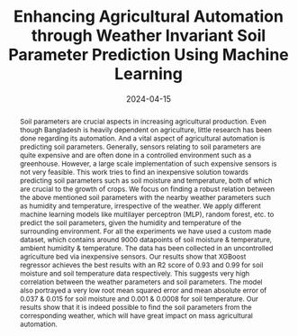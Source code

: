 ---
title: "Enhancing Agricultural Automation through Weather Invariant Soil Parameter Prediction Using Machine Learning"
date: 2024-04-15
publishDate:  2024-04-15
authors: ["Monisha Mushtary Uttsha", "A.K.M. Nadimul Haque", "**Tahsin Tariq Banna**", "Shamim Ahmed Deowan", "Md. Ariful Islam", "Hafiz Md. Hasan Babu",]
publication_types: ["2"]
abstract: "Soil parameters are crucial aspects in increasing agricultural production. Even though Bangladesh is heavily dependent on agriculture, little research has been done regarding its automation. And a vital aspect of agricultural automation is predicting soil parameters. Generally, sensors relating to soil parameters are quite expensive and are often done in a controlled environment such as a greenhouse. However, a large scale implementation of such expensive sensors is not very feasible. This work tries to find an inexpensive solution towards predicting soil parameters such as soil moisture and temperature, both of which are crucial to the growth of crops. We focus on finding a robust relation between the above mentioned soil parameters with the nearby weather parameters such as humidity and temperature, irrespective of the weather. We apply different machine learning models like multilayer perceptron (MLP), random forest, etc. to predict the soil parameters, given the humidity and temperature of the surrounding environment. For all the experiments we have used a custom made dataset, which contains around 9000 datapoints of soil moisture & temperature, ambient humidity & temperature. The data has been collected in an uncontrolled agriculture bed via inexpensive sensors. Our results show that XGBoost regressor achieves the best results with an R2 score of 0.93 and 0.99 for soil moisture and soil temperature data respectively. This suggests very high correlation between the weather parameters and soil parameters. The model also portrayed a very low root mean squared error and mean absolute error of 0.037 & 0.015 for soil moisture and 0.001 & 0.0008 for soil temperature. Our results show that it is indeed possible to find the soil parameters from the corresponding weather, which will have great impact on mass agricultural automation."
featured: false
tags:
- Machine Learning
- Agriculture
publication: "Heliyon, Volume 10, Issue 7"
links:
  - icon_pack: fas
    icon: scroll
    name: DOI
    url: 'https://www.sciencedirect.com/science/article/pii/S2405844024046577'
  - icon_pack: ai
    icon: open-data
    name: Code
    url: 'https://github.com/Nadimulhaque0403/Soil_parameter_prediction_dataset'
  - icon_pack: fas
    icon: file
    name: Paper
    url: 'https://www.sciencedirect.com/science/article/pii/S2405844024046577/pdfft?md5=3c63d9c062ddae501ad74537f01fd390&pid=1-s2.0-S2405844024046577-main.pdf'
---